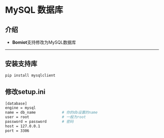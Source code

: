 # MySQL 数据库

## 介绍

- **Bomiot**支持修改为MySQL数据库

---

## 安装支持库

```bash
pip install mysqlclient
```

## 修改setup.ini

```bash
[database]
engine = mysql
name = db_name            # 你的db设置的name
user = root               # 一般为root
password = password       # 密码
host = 127.0.0.1
port = 3306
```